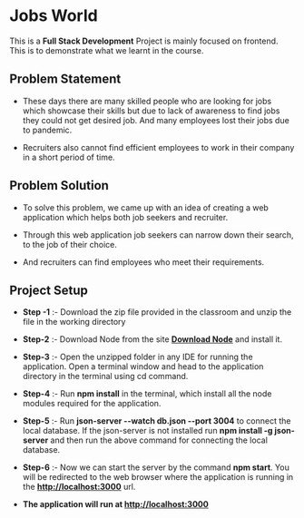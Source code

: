 ﻿# Jobs World

This is a **Full Stack Development** Project is mainly focused on frontend. This is to demonstrate what we learnt in the course.

## Problem Statement
- These days there are many skilled people who are looking for jobs which showcase their skills but due to lack of awareness to find jobs they could not get desired job. And many employees lost their jobs due to pandemic.

- Recruiters also cannot find efficient employees to work in their company in a short period of time.
## Problem Solution
-   To solve this problem, we came up with an idea of creating a web application which helps both job seekers and recruiter.
    
-   Through this web application job seekers can narrow down their search, to the job of their choice.
    
-   And recruiters can find employees who meet their requirements.
## Project Setup
- **Step -1** :- Download the zip file provided in the classroom and unzip the file in the working directory
- **Step-2** :- Download Node from the site **[Download Node](https://nodejs.org/en/download/)** and install it.
- **Step-3** :- Open the unzipped folder in any IDE for running the application. Open a terminal window and head to the application directory in the terminal using cd command.
- **Step-4** :- Run **npm install** in the terminal, which install all the node modules required for the application.
- **Step-5** :- Run **json-server --watch db.json --port 3004** to connect the local database. If the json-server is not installed run **npm install -g json-server** and then run the above command for connecting the local database.
- **Step-6** :- Now we can start the server by the command **npm start**. You will be redirected to the web browser where the application is running in the **[http://localhost:3000](http://localhost:3000)** url.

- **The application will run at [http://localhost:3000](http://localhost:3000)**



